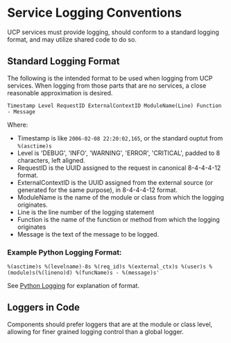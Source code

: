 # Service Logging Conventions
UCP services must provide logging, should conform to a standard logging format,
and may utilize shared code to do so.

## Standard Logging Format
The following is the intended format to be used when logging from UCP services.
When logging from those parts that are no services, a close reasonable
approximation is desired.

```
Timestamp Level RequestID ExternalContextID ModuleName(Line) Function - Message
```
Where:
* Timestamp is like `2006-02-08 22:20:02,165`, or the standard ouptut from
`%(asctime)s`
* Level is 'DEBUG', 'INFO', 'WARNING', 'ERROR', 'CRITICAL', padded to 8
characters, left aligned.
* RequestID is the UUID assigned to the request in canonical 8-4-4-4-12 format.
* ExternalContextID is the UUID assigned from the external source (or generated
for the same purpose), in 8-4-4-4-12 format.
* ModuleName is the name of the module or class from which the logging
originates.
* Line is the line number of the logging statement
* Function is the name of the function or method from which the logging
originates
* Message is the text of the message to be logged.

### Example Python Logging Format:
```
%(asctime)s %(levelname)-8s %(req_id)s %(external_ctx)s %(user)s %(module)s(%(lineno)d) %(funcName)s - %(message)s'
```
See [Python Logging] for explanation of format.

## Loggers in Code
Components should prefer loggers that are at the module or class level,
allowing for finer grained logging control than a global logger.


[Python Logging]: https://docs.python.org/3/library/logging.html